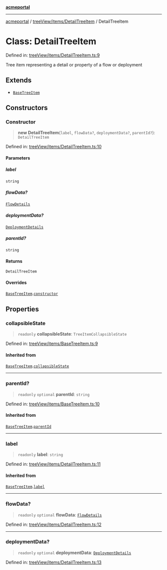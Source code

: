 [**acmeportal**](../../../../README.md)

***

[acmeportal](../../../../README.md) / [treeView/items/DetailTreeItem](../README.md) / DetailTreeItem

# Class: DetailTreeItem

Defined in: [treeView/items/DetailTreeItem.ts:9](https://github.com/blackwhitehere/acme-portal/blob/main/src/treeView/items/DetailTreeItem.ts#L9)

Tree item representing a detail or property of a flow or deployment

## Extends

- [`BaseTreeItem`](../../BaseTreeItem/classes/BaseTreeItem.md)

## Constructors

### Constructor

> **new DetailTreeItem**(`label`, `flowData?`, `deploymentData?`, `parentId?`): `DetailTreeItem`

Defined in: [treeView/items/DetailTreeItem.ts:10](https://github.com/blackwhitehere/acme-portal/blob/main/src/treeView/items/DetailTreeItem.ts#L10)

#### Parameters

##### label

`string`

##### flowData?

[`FlowDetails`](../../../../actions/findFlows/interfaces/FlowDetails.md)

##### deploymentData?

[`DeploymentDetails`](../../../../actions/findDeployments/interfaces/DeploymentDetails.md)

##### parentId?

`string`

#### Returns

`DetailTreeItem`

#### Overrides

[`BaseTreeItem`](../../BaseTreeItem/classes/BaseTreeItem.md).[`constructor`](../../BaseTreeItem/classes/BaseTreeItem.md#constructor)

## Properties

### collapsibleState

> `readonly` **collapsibleState**: `TreeItemCollapsibleState`

Defined in: [treeView/items/BaseTreeItem.ts:9](https://github.com/blackwhitehere/acme-portal/blob/main/src/treeView/items/BaseTreeItem.ts#L9)

#### Inherited from

[`BaseTreeItem`](../../BaseTreeItem/classes/BaseTreeItem.md).[`collapsibleState`](../../BaseTreeItem/classes/BaseTreeItem.md#collapsiblestate)

***

### parentId?

> `readonly` `optional` **parentId**: `string`

Defined in: [treeView/items/BaseTreeItem.ts:10](https://github.com/blackwhitehere/acme-portal/blob/main/src/treeView/items/BaseTreeItem.ts#L10)

#### Inherited from

[`BaseTreeItem`](../../BaseTreeItem/classes/BaseTreeItem.md).[`parentId`](../../BaseTreeItem/classes/BaseTreeItem.md#parentid)

***

### label

> `readonly` **label**: `string`

Defined in: [treeView/items/DetailTreeItem.ts:11](https://github.com/blackwhitehere/acme-portal/blob/main/src/treeView/items/DetailTreeItem.ts#L11)

#### Inherited from

[`BaseTreeItem`](../../BaseTreeItem/classes/BaseTreeItem.md).[`label`](../../BaseTreeItem/classes/BaseTreeItem.md#label)

***

### flowData?

> `readonly` `optional` **flowData**: [`FlowDetails`](../../../../actions/findFlows/interfaces/FlowDetails.md)

Defined in: [treeView/items/DetailTreeItem.ts:12](https://github.com/blackwhitehere/acme-portal/blob/main/src/treeView/items/DetailTreeItem.ts#L12)

***

### deploymentData?

> `readonly` `optional` **deploymentData**: [`DeploymentDetails`](../../../../actions/findDeployments/interfaces/DeploymentDetails.md)

Defined in: [treeView/items/DetailTreeItem.ts:13](https://github.com/blackwhitehere/acme-portal/blob/main/src/treeView/items/DetailTreeItem.ts#L13)
